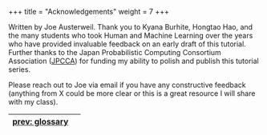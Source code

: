 +++
title = "Acknowledgements"
weight = 7
+++

Written by Joe Austerweil. Thank you to Kyana Burhite, Hongtao Hao, and the many students who took Human and Machine Learning over the years who have provided invaluable feedback on an early draft of this tutorial. Further thanks to the Japan Probabilistic Computing Consortium Association ([JPCCA](https://jpcca.org/)) for funding my ability to polish and publish this tutorial series. 

Please reach out to Joe via email if you have any constructive feedback (anything from X could be more clear or this is a great resource I will share with my class).

|[prev: glossary](./06_glossary.md) | |
| :--- | ---: |